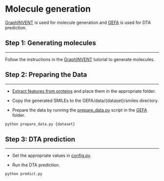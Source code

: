 # Molecule generation

[GraphINVENT](https://github.com/MolecularAI/GraphINVENT) is used for molecule generation and [GEFA](https://github.com/ngminhtri0394/GEFA) is used for DTA prediction.

## Step 1: Generating molecules

---

Follow the instructions in the [GraphINVENT](../GraphINVENT/tutorials) tutorial to generate molecules.

## Step 2: Preparing the Data

---

* [Extract features from proteins](Extracting_features_from_proteins.md) and place them in the appropriate folder.

* Copy the generated SMILEs to the GEFA/data/{dataset}/smiles directory.

* Prepare the data by running the [prepare_data.py](../GEFA/prepare_data.py) script in the [GEFA](../GEFA) folder.

```bash
python prepare_data.py {dataset}
```

## Step 3: DTA prediction

---

* Set the appropriate values in [config.py](../GEFA/config.py).

* Run the DTA prediction.

```bash
python predict.py
```
